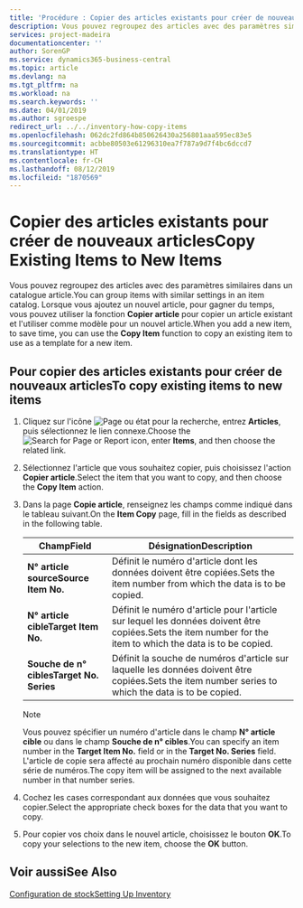 ```yaml
---
title: 'Procédure : Copier des articles existants pour créer de nouveaux articles'
description: Vous pouvez regroupez des articles avec des paramètres similaires dans un catalogue article. Lorsque vous ajoutez un nouvel article, pour gagner du temps, vous pouvez utiliser **Copier article** pour copier un article existant et l'utiliser comme modèle pour un nouvel article.
services: project-madeira
documentationcenter: ''
author: SorenGP
ms.service: dynamics365-business-central
ms.topic: article
ms.devlang: na
ms.tgt_pltfrm: na
ms.workload: na
ms.search.keywords: ''
ms.date: 04/01/2019
ms.author: sgroespe
redirect_url: ../../inventory-how-copy-items
ms.openlocfilehash: 062dc2fd864b850626430a256801aaa595ec83e5
ms.sourcegitcommit: acbbe80503e61296310ea7f787a9d7f4bc6dccd7
ms.translationtype: HT
ms.contentlocale: fr-CH
ms.lasthandoff: 08/12/2019
ms.locfileid: "1870569"
---
```

# <a name="copy-existing-items-to-new-items"></a><span data-ttu-id="e00b9-104">Copier des articles existants pour créer de nouveaux articles</span><span class="sxs-lookup"><span data-stu-id="e00b9-104">Copy Existing Items to New Items</span></span>
<span data-ttu-id="e00b9-105">Vous pouvez regroupez des articles avec des paramètres similaires dans un catalogue article.</span><span class="sxs-lookup"><span data-stu-id="e00b9-105">You can group items with similar settings in an item catalog.</span></span> <span data-ttu-id="e00b9-106">Lorsque vous ajoutez un nouvel article, pour gagner du temps, vous pouvez utiliser la fonction **Copier article** pour copier un article existant et l'utiliser comme modèle pour un nouvel article.</span><span class="sxs-lookup"><span data-stu-id="e00b9-106">When you add a new item, to save time, you can use the **Copy Item** function to copy an existing item to use as a template for a new item.</span></span>  

## <a name="to-copy-existing-items-to-new-items"></a><span data-ttu-id="e00b9-107">Pour copier des articles existants pour créer de nouveaux articles</span><span class="sxs-lookup"><span data-stu-id="e00b9-107">To copy existing items to new items</span></span>  

1.  <span data-ttu-id="e00b9-108">Cliquez sur l'icône ![Page ou état pour la recherche](../../media/ui-search/search_small.png "Page ou état pour la recherche"), entrez **Articles**, puis sélectionnez le lien connexe.</span><span class="sxs-lookup"><span data-stu-id="e00b9-108">Choose the ![Search for Page or Report](../../media/ui-search/search_small.png "Search for Page or Report icon") icon, enter **Items**, and then choose the related link.</span></span>  
2.  <span data-ttu-id="e00b9-109">Sélectionnez l'article que vous souhaitez copier, puis choisissez l'action **Copier article**.</span><span class="sxs-lookup"><span data-stu-id="e00b9-109">Select the item that you want to copy, and then choose the **Copy Item** action.</span></span>  
3.  <span data-ttu-id="e00b9-110">Dans la page **Copie article**, renseignez les champs comme indiqué dans le tableau suivant.</span><span class="sxs-lookup"><span data-stu-id="e00b9-110">On the **Item Copy** page, fill in the fields as described in the following table.</span></span>  

    |<span data-ttu-id="e00b9-111">Champ</span><span class="sxs-lookup"><span data-stu-id="e00b9-111">Field</span></span>|<span data-ttu-id="e00b9-112">Désignation</span><span class="sxs-lookup"><span data-stu-id="e00b9-112">Description</span></span>|  
    |---------------------------------|---------------------------------------|  
    |<span data-ttu-id="e00b9-113">**N° article source**</span><span class="sxs-lookup"><span data-stu-id="e00b9-113">**Source Item No.**</span></span>|<span data-ttu-id="e00b9-114">Définit le numéro d'article dont les données doivent être copiées.</span><span class="sxs-lookup"><span data-stu-id="e00b9-114">Sets the item number from which the data is to be copied.</span></span>|  
    |<span data-ttu-id="e00b9-115">**N° article cible**</span><span class="sxs-lookup"><span data-stu-id="e00b9-115">**Target Item No.**</span></span>|<span data-ttu-id="e00b9-116">Définit le numéro d'article pour l'article sur lequel les données doivent être copiées.</span><span class="sxs-lookup"><span data-stu-id="e00b9-116">Sets the item number for the item to which the data is to be copied.</span></span>|  
    |<span data-ttu-id="e00b9-117">**Souche de n° cibles**</span><span class="sxs-lookup"><span data-stu-id="e00b9-117">**Target No. Series**</span></span>|<span data-ttu-id="e00b9-118">Définit la souche de numéros d'article sur laquelle les données doivent être copiées.</span><span class="sxs-lookup"><span data-stu-id="e00b9-118">Sets the item number series to which the data is to be copied.</span></span>|  

    > [!NOTE]  
    >  <span data-ttu-id="e00b9-119">Vous pouvez spécifier un numéro d'article dans le champ **N° article cible** ou dans le champ **Souche de n° cibles**.</span><span class="sxs-lookup"><span data-stu-id="e00b9-119">You can specify an item number in the **Target Item No.** field or in the **Target No. Series** field.</span></span> <span data-ttu-id="e00b9-120">L'article de copie sera affecté au prochain numéro disponible dans cette série de numéros.</span><span class="sxs-lookup"><span data-stu-id="e00b9-120">The copy item will be assigned to the next available number in that number series.</span></span>  

4.  <span data-ttu-id="e00b9-121">Cochez les cases correspondant aux données que vous souhaitez copier.</span><span class="sxs-lookup"><span data-stu-id="e00b9-121">Select the appropriate check boxes for the data that you want to copy.</span></span>  
5.  <span data-ttu-id="e00b9-122">Pour copier vos choix dans le nouvel article, choisissez le bouton **OK**.</span><span class="sxs-lookup"><span data-stu-id="e00b9-122">To copy your selections to the new item, choose the **OK** button.</span></span>  

## <a name="see-also"></a><span data-ttu-id="e00b9-123">Voir aussi</span><span class="sxs-lookup"><span data-stu-id="e00b9-123">See Also</span></span>  
[<span data-ttu-id="e00b9-124">Configuration de stock</span><span class="sxs-lookup"><span data-stu-id="e00b9-124">Setting Up Inventory</span></span>](../../inventory-setup-inventory.md)
